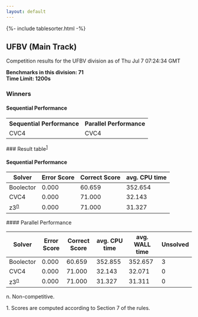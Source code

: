 ```yaml
---
layout: default
---
```

{%- include tablesorter.html -%}

##  UFBV (Main Track)

Competition results for the UFBV division as of Thu Jul 7 07:24:34 GMT

**Benchmarks in this division: 71**
<br/>
**Time Limit: 1200s**


### Winners
#### Sequential Performance
<table>
<tr>
<th class="center">Sequential Performance</th>
<th class="center">Parallel Performance</th>
</tr>
<tr class="center">
<td>CVC4</td>
<td>CVC4</td>
</tr>
</table>
### Result table<sup><a href="#fn1">1</a></sup>
 




#### Sequential Performance
<table id="sequential" class="result sorted">
<thead>
<tr>
<th class="center">Solver</th>
<th class="center">Error Score</th>
<th class="center">Correct Score</th>
<th class="center">avg. CPU time </th>
</tr>
</thead>
<tr>
<td>Boolector</td>
<td class="right">0.000</td>
<td class="right">60.659</td>
<td class="right">352.654</td>
</tr>
<tr>
<td>CVC4</td>
<td class="right">0.000</td>
<td class="right">71.000</td>
<td class="right">32.143</td>
</tr>
<tr>
<td>z3<SUP><a href="#fn">n</a></SUP>
</td>
<td class="right">0.000</td>
<td class="right">71.000</td>
<td class="right">31.327</td>
</tr>

</table>
#### Parallel Performance
<table id="parallel" class="result sorted">
<thead>
<tr>
<th class="center">Solver</th><th class="center">Error Score</th>
<th class="center">Correct Score</th>
<th class="center">avg. CPU time </th>
<th class="center">avg. WALL time </th>

<th class="center">Unsolved</th>
</tr>
</thead>
<tr>
<td>Boolector</td>
<td class="right">0.000</td>
<td class="right">60.659</td>
<td class="right">352.855</td>
<td class="right">352.657</td>
<td class="right">3</td>
</tr>
<tr>
<td>CVC4</td>
<td class="right">0.000</td>
<td class="right">71.000</td>
<td class="right">32.143</td>
<td class="right">32.071</td>
<td class="right">0</td>
</tr>
<tr>
<td>z3<SUP><a href="#fn">n</a></SUP>
</td>
<td class="right">0.000</td>
<td class="right">71.000</td>
<td class="right">31.327</td>
<td class="right">31.311</td>
<td class="right">0</td>
</tr>
</table>
<span id="fn"> n. Non-competitive.</span>

<span id="fn1"> 1. Scores are computed according to Section 7 of the rules.</span>


